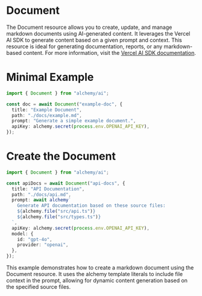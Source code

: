 # Document

The Document resource allows you to create, update, and manage markdown documents using AI-generated content. It leverages the Vercel AI SDK to generate content based on a given prompt and context. This resource is ideal for generating documentation, reports, or any markdown-based content. For more information, visit the [Vercel AI SDK documentation](https://vercel.com/docs/ai).

# Minimal Example

```ts
import { Document } from "alchemy/ai";

const doc = await Document("example-doc", {
  title: "Example Document",
  path: "./docs/example.md",
  prompt: "Generate a simple example document.",
  apiKey: alchemy.secret(process.env.OPENAI_API_KEY),
});
```

# Create the Document

```ts
import { Document } from "alchemy/ai";

const apiDocs = await Document("api-docs", {
  title: "API Documentation",
  path: "./docs/api.md",
  prompt: await alchemy`
    Generate API documentation based on these source files:
    ${alchemy.file("src/api.ts")}
    ${alchemy.file("src/types.ts")}
  `,
  apiKey: alchemy.secret(process.env.OPENAI_API_KEY),
  model: {
    id: "gpt-4o",
    provider: "openai",
  },
});
```

This example demonstrates how to create a markdown document using the Document resource. It uses the alchemy template literals to include file context in the prompt, allowing for dynamic content generation based on the specified source files.